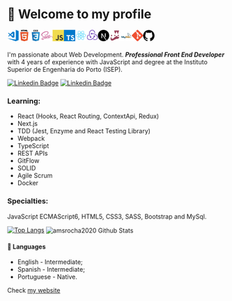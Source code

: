 # 👋 Welcome to my profile

<div>
    <!--<img align="left" title="" alt="Linux" width="26px" style="max-width: 100%; margin-bottom: 4px;" 
    src="./assets/ubuntu.png"/>-->
    <img align="left" title="Visual Studio Code" alt="Visual Studio Code" width="26px" style="max-width: 100%; margin-bottom: 4px;" 
    src="./assets/visual-studio-code.png"/>
    <img align="left" title="html" alt="html" width="26px" style="max-width: 100%; margin-bottom: 4px;" 
    src="./assets/html.png"/>
    <img align="left" title="css" alt="css" width="26px" style="max-width: 100%; margin-bottom: 4px;" 
    src="./assets/css.png"/>
    <img align="left" title="sass" alt="sass" width="26px" style="max-width: 100%; margin-bottom: 4px;" 
    src="./assets/sass.png"/>
    <img align="left" title="javascript" alt="javascript" width="26px" style="max-width: 100%; margin-bottom: 4px;" 
    src="./assets/javascript.png"/>
    <img align="left" title="typescript" alt="typescript" width="26px" style="max-width: 100%; margin-bottom: 4px;" 
    src="./assets/typescript.png"/>
    <img align="left" title="react" alt="react" width="26px" style="max-width: 100%; margin-bottom: 4px;" 
    src="./assets/react.png"/>
    <img align="left" title="redux" alt="redux" width="26px" style="max-width: 100%; margin-bottom: 4px;" 
    src="./assets/redux.png"/>
    <!--<img align="left" title="@material-ui" alt="@material-ui" width="26px" style="max-width: 100%; margin-bottom: 4px;" 
    src="./assets/mui.png"/>-->
    <!--<img align="left" title="gatsby" alt="gatsby" width="26px" style="max-width: 100%; margin-bottom: 4px;" 
    src="./assets/gatsby.png"/>-->
    <img align="left" title="nextjs" alt="nextjs" width="26px" style="max-width: 100%; margin-bottom: 4px;" 
    src="./assets/nextjs.png"/>
    <!--<img align="left" title="D3" alt="D3" width="26px" style="max-width: 100%; margin-bottom: 4px;" 
    src="./assets/d3.png"/>-->
    <img align="left" title="jest" alt="jest" width="26px" style="max-width: 100%; margin-bottom: 4px;" 
    src="./assets/jest.png"/>
    <!--<img align="left" title="NodeJS" alt="NodeJS" width="26px" style="max-width: 100%; margin-bottom: 4px;" 
    src="./assets/nodejs.png"/>
    <img align="left" title="firebase" alt="firebase" width="26px" style="max-width: 100%; margin-bottom: 4px;" 
    src="./assets/firebase.png"/>
    <img align="left" title="graphql" alt="graphql" width="26px" style="max-width: 100%; margin-bottom: 4px;" 
    src="./assets/graphql.png"/>-->
    <img align="left" title="mysql" alt="mysql" width="26px" style="max-width: 100%; margin-bottom: 4px;" 
    src="./assets/mysql.png"/>
    <!--<img align="left" title="mongodb" alt="mongodb" width="26px" style="max-width: 100%; margin-bottom: 4px;" 
    src="./assets/mongodb.png"/>-->
    <img align="left" title="git" alt="git" width="26px" style="max-width: 100%; margin-bottom: 4px;" 
    src="./assets/git.png"/>
    <img align="left" title="github" alt="github" width="26px" style="max-width: 100%; margin-bottom: 4px;" 
    src="./assets/github.png"/>
    <!--<img align="left" title="netlify" alt="netlify" width="26px" style="max-width: 100%; margin-bottom: 4px;" 
    src="./assets/netlify.svg"/>--
    <!--<img align="left" title="rust" alt="rust" width="26px" style="max-width: 100%; margin-bottom: 4px;" 
    src="./assets/rust.png"/>-->
    <br/>
</div>

<br/>

I'm passionate about Web Development. ***Professional Front End Developer*** with 4 years of experience with JavaScript and degree at the Instituto Superior de Engenharia do Porto (ISEP).

[![Linkedin Badge](https://img.shields.io/badge/-Github-black?style=flat-square&logo=Github&logoColor=white&link=https://github.com/amsrocha2020)](https://github.com/amsrocha2020) [![Linkedin Badge](https://img.shields.io/badge/-LinkedIn-blue?style=flat-square&logo=Linkedin&logoColor=white&link=https://www.linkedin.com/in/antoniorocha/)](https://www.linkedin.com/in/antoniorocha/)

### Learning: 

- React (Hooks, React Routing, ContextApi, Redux)
- Next.js
- TDD (Jest, Enzyme and React Testing Library)
- Webpack
- TypeScript
- REST APIs
- GitFlow
- SOLID
- Agile Scrum
- Docker

### Specialties: 
JavaScript ECMAScript6, HTML5, CSS3, SASS, Bootstrap and MySql.

[![Top Langs](https://github-readme-stats.vercel.app/api/top-langs/?username=amsrocha2020&layout=compact&theme=radical)](https://github.com/anuraghazra/github-readme-stats)
<img align="center" src="https://github-readme-stats.vercel.app/api?username=amsrocha2020&theme=dark&show_icons=true&count_private=true&include_all_commits=true&line_height=21" alt="amsrocha2020 Github Stats" />

#### 💬 Languages

- English - Intermediate;
- Spanish - Intermediate;
- Portuguese - Native.

Check [my website](https://antoniorocha.pt)
